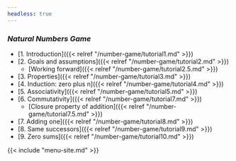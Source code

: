 ```yaml
---
headless: true
---
```


<p>

### *Natural Numbers Game*

- [1. Introduction]({{< relref "/number-game/tutorial1.md" >}})
- [2. Goals and assumptions]({{< relref "/number-game/tutorial2.md" >}})
  - [Working forward]({{< relref "/number-game/tutorial2.5.md" >}})
- [3. Properties]({{< relref "/number-game/tutorial3.md" >}})
- [4. Induction: zero plus n]({{< relref "/number-game/tutorial4.md" >}})
- [5. Associativity]({{< relref "/number-game/tutorial5.md" >}})
- [6. Commutativity]({{< relref "/number-game/tutorial7.md" >}})
  - [Closure property of addition]({{< relref
    "/number-game/tutorial7.5.md" >}})
- [7. Adding one]({{< relref "/number-game/tutorial8.md" >}})
- [8. Same successors]({{< relref "/number-game/tutorial9.md" >}})
- [9. Zero sums]({{< relref "/number-game/tutorial10.md" >}})

<!--
- [Zero sums: the final cut]({{< relref "/number-game/tutorial11.md" >}})
-->

{{< include "menu-site.md" >}}
